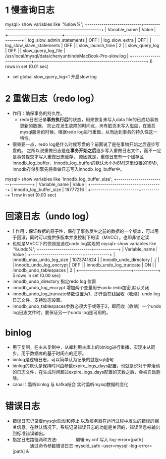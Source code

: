 # 1 慢查询日志
mysql> show variables like '%slow%';
+---------------------------+--------------------------------------------------------+
| Variable_name             | Value                                                  |
+---------------------------+--------------------------------------------------------+
| log_slow_admin_statements | OFF                                                    |
| log_slow_extra            | OFF                                                    |
| log_slow_slave_statements | OFF                                                    |
| slow_launch_time          | 2                                                      |
| slow_query_log            | OFF                                                    |
| slow_query_log_file       | /usr/local/mysql/data/chenyunbindeMacBook-Pro-slow.log |
+---------------------------+--------------------------------------------------------+
6 rows in set (0.01 sec)
- set global slow_query_log=1 开启slow log

# 2 重做日志（redo log）
- 作用：确保事务的持久性。
    - redo日志记录**事务执行后**的状态，用来恢复未写入data file的已成功事务更新的数据。
    防止在发生故障的时间点，尚有脏页未写入磁盘，在重启mysql服务的时候，根据redo log进行重做，从而达到事务的持久性这一特性。
- 很重要一点，redo log是什么时候写盘的？前面说了是在事物开始之后逐步写盘的。
之所以说重做日志是在**事务开始之后**逐步写入重做日志文件，而不一定是事务提交才写入重做日志缓存，
原因就是，重做日志有一个缓存区Innodb_log_buffer，Innodb_log_buffer的默认大小为8M(这里设置的16M),
Innodb存储引擎先将重做日志写入innodb_log_buffer中。   

mysql> show variables like 'Innodb_log_buffer_size';
+------------------------+----------+
| Variable_name          | Value    |
+------------------------+----------+
| innodb_log_buffer_size | 16777216 |
+------------------------+----------+
1 row in set (0.00 sec)

# 回滚日志（undo log）
- 1 作用：保证数据的原子性，保存了事务发生之前的数据的一个版本，可以用于回滚，同时可以提供多版本并发控制下的读（MVCC），也即非锁定读
- 也就是MVCC下的快照是通过undo log实现的
mysql> show variables like '%undo%';
+--------------------------+------------+
| Variable_name            | Value      |
+--------------------------+------------+
| innodb_max_undo_log_size | 1073741824 |
| innodb_undo_directory    | ./         |
| innodb_undo_log_encrypt  | OFF        |
| innodb_undo_log_truncate | ON         |
| innodb_undo_tablespaces  | 2          |
+--------------------------+------------+
5 rows in set (0.00 sec)
- innodb_undo_directory 指定redo log 位置
- innodb_undo_log_encrypt 增加两个变量用于undo redo加密,默认关闭
- innodb_undo_log_truncate参数设置为1，即开启在线回收（收缩）undo log日志文件，支持动态设置。
- innodb_undo_tablespaces参数必须大于或等于2，即回收（收缩）一个undo log日志文件时，要保证另一个undo log是可用的。   
    
# binlog
- 用于复制，在主从复制中，从库利用主库上的binlog进行重播，实现主从同步。用于数据库的基于时间点的还原。
- binlog是逻辑日志，可以简单认为记录的就是sql语句
- binlog的默认是保持时间由参数expire_logs_days配置，也就是说对于非活动的日志文件，在生成时间超过expire_logs_days配置的天数之后，会被自动删除。
- canal：监听binlog 与 kafka结合 实时监听mysql数据的变化


# 错误日志
- 错误日志记录着mysqld启动和停止,以及服务器在运行过程中发生的错误的相关信息。在默认情况下，系统记录错误日志的功能是关闭的，错误信息被输出到标准错误输出。
- 指定日志路径两种方法:
  　　　　编辑my.cnf 写入 log-error=[path]
  　　　　通过命令参数错误日志 mysqld_safe –user=mysql –log-error=[path] &